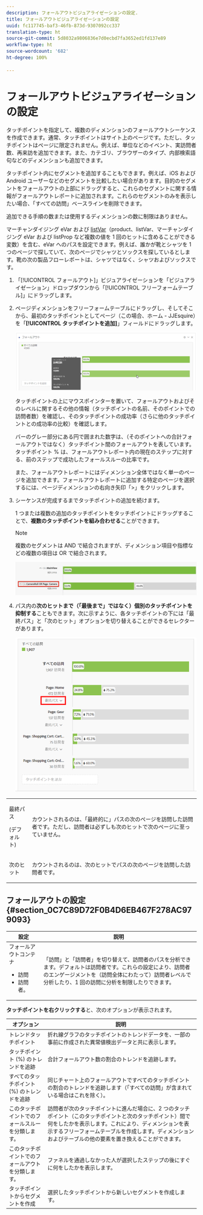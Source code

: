 ```yaml
---
description: フォールアウトビジュアライゼーションの設定.
title: フォールアウトビジュアライゼーションの設定
uuid: fc117745-baf3-46fb-873d-9307092cc337
translation-type: ht
source-git-commit: 5d8032a9806836e7d0ecbd7fa3652ed1fd137e89
workflow-type: ht
source-wordcount: '682'
ht-degree: 100%

---
```



# フォールアウトビジュアライゼーションの設定

タッチポイントを指定して、複数のディメンションのフォールアウトシーケンスを作成できます。通常、タッチポイントはサイト上のページです。ただし、タッチポイントはページに限定されません。例えば、単位などのイベント、実訪問者数、再来訪を追加できます。また、カテゴリ、ブラウザーのタイプ、内部検索語句などのディメンションも追加できます。

タッチポイント内にセグメントを追加することもできます。例えば、iOS および Android ユーザーなどのセグメントを比較したい場合があります。目的のセグメントをフォールアウトの上部にドラッグすると、これらのセグメントに関する情報がフォールアウトレポートに追加されます。これらのセグメントのみを表示したい場合、「すべての訪問」ベースラインを削除できます。

追加できる手順の数または使用するディメンションの数に制限はありません。

マーチャンダイジング eVar および [listVar](https://docs.adobe.com/content/help/ja-JP/analytics/implementation/vars/page-vars/page-variables.html)（product、listVar、マーチャンダイジング eVar および listProp など複数の値を 1 回のヒットに含めることができる変数）を含む、eVar へのパスを設定できます。例えば、誰かが靴とシャツを 1 つのページで探していて、次のページでシャツとソックスを探しているとします。靴の次の製品フローレポートは、シャツではなく、シャツおよびソックスです。

1. 「[!UICONTROL フォールアウト]」ビジュアライゼーションを「ビジュアライゼーション」ドロップダウンから「[!UICONTROL フリーフォームテーブル]」にドラッグします。

1. ページディメンションをフリーフォームテーブルにドラッグし、そしてそこから、最初のタッチポイントとしてページ（この場合、ホーム - JJEsquire）を「**[!UICONTROL タッチポイントを追加]**」フィールドにドラッグします。

   ![](assets/fallout1.png)

   タッチポイントの上にマウスポインターを置いて、フォールアウトおよびそのレベルに関するその他の情報（タッチポイントの名前、そのポイントでの訪問者数）を確認し、そのタッチポイントの成功率（さらに他のタッチポイントとの成功率の比較）を確認します。

   バーのグレー部分にある円で囲まれた数字は、（そのポイントへの合計フォールアウトではなく）タッチポイント間のフォールアウトを表しています。タッチポイント % は、フォールアウトレポート内の現在のステップに対する、前のステップで成功したフォールスルーの比率です。

   また、フォールアウトレポートにはディメンション全体ではなく単一のページを追加できます。フォールアウトレポートに追加する特定のページを選択するには、ページディメンションの右向き矢印「>」をクリックします。

1. シーケンスが完成するまでタッチポイントの追加を続けます。

   1 つまたは複数の追加のタッチポイントをタッチポイントにドラッグすることで、**複数のタッチポイントを組み合わせる**&#x200B;ことができます。

   >[!NOTE]
   >
   >複数のセグメントは AND で結合されますが、ディメンション項目や指標などの複数の項目は OR で結合されます。

   ![](assets/multiple_obj_touchpoint.png)

1. パス内の&#x200B;**次のヒットまで（「最後まで」ではなく）個別のタッチポイントを抑制する**&#x200B;こともできます。次に示すように、各タッチポイントの下には「最終パス」と「次のヒット」オプションを切り替えることができるセレクターがあります。

   ![](assets/next-hit-eventually.png)

<table id="table_A91D99D9364B41929CC5A5BC907E8985"> 
 <tbody> 
  <tr> 
   <td colname="col1"> <p>最終パス </p> <p>(デフォルト) </p> </td> 
   <td colname="col2"> <p>カウントされるのは、「最終的に」パスの次のページを訪問した訪問者です。ただし、訪問者は必ずしも次のヒットで次のページに至っていません。 </p> </td> 
  </tr> 
  <tr> 
   <td colname="col1"> <p>次のヒット </p> </td> 
   <td colname="col2"> <p>カウントされるのは、次のヒットでパスの次のページを訪問した訪問者です。 </p> </td> 
  </tr> 
 </tbody> 
</table>

## フォールアウトの設定 {#section_0C7C89D72F0B4D6EB467F278AC979093}

| 設定 | 説明 |
|--- |--- |
| フォールアウトコンテナ <ul><li>訪問</li><li>訪問者。</li></ul> | 「訪問」と「訪問者」を切り替えて、訪問者のパスを分析できます。デフォルトは訪問者です。これらの設定により、訪問者のエンゲージメントを（訪問全体にわたって）訪問者レベルで分析したり、1 回の訪問に分析を制限したりできます。 |

**タッチポイントを右クリックする**&#x200B;と、次のオプションが表示されます。

| オプション | 説明 |
|--- |--- |
| トレンドタッチポイント | 折れ線グラフのタッチポイントのトレンドデータを、一部の事前に作成された異常値検出データと共に表示します。 |
| タッチポイント (%) のトレンドを追跡 | 合計フォールアウト数の割合のトレンドを追跡します。 |
| すべてのタッチポイント (%) のトレンドを追跡 | 同じチャート上のフォールアウトですべてのタッチポイントの割合のトレンドを追跡します（「すべての訪問」が含まれている場合はこれを除く）。 |
| このタッチポイントでのフォールスルーを分類します。 | 訪問者が次のタッチポイントに進んだ場合に、2 つのタッチポイント（このタッチポイントと次のタッチポイント）間で何をしたかを表示します。これにより、ディメンションを表示するフリーフォームテーブルを作成します。ディメンションおよびテーブルの他の要素を置き換えることができます。 |
| このタッチポイントでのフォールアウトを分類します。 | ファネルを通過しなかった人が選択したステップの後にすぐに何をしたかを表示します。 |
| タッチポイントからセグメントを作成 | 選択したタッチポイントから新しいセグメントを作成します。 |
